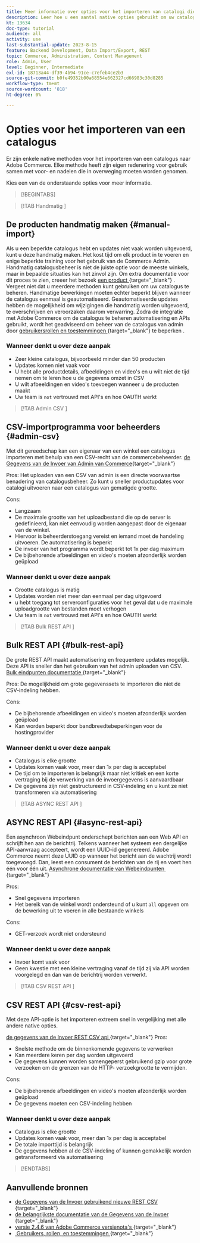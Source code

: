 ```yaml
---
title: Meer informatie over opties voor het importeren van catalogi die bij Adobe Commerce horen
description: Leer hoe u een aantal native opties gebruikt om uw catalogus te importeren in uw Adobe Commerce-winkel.
kt: 13634
doc-type: tutorial
audience: all
activity: use
last-substantial-update: 2023-8-15
feature: Backend Development, Data Import/Export, REST
topic: Commerce, Administration, Content Management
role: Admin, User
level: Beginner, Intermediate
exl-id: 18713a44-df39-4b94-91ce-c7efeb4ce2b3
source-git-commit: b0fe49352b00a68554e662327cd66983c30d8285
workflow-type: tm+mt
source-wordcount: '818'
ht-degree: 0%

---
```


# Opties voor het importeren van een catalogus

Er zijn enkele native methoden voor het importeren van een catalogus naar Adobe Commerce. Elke methode heeft zijn eigen redenering voor gebruik samen met voor- en nadelen die in overweging moeten worden genomen.

Kies een van de onderstaande opties voor meer informatie.

>[!BEGINTABS]

>[!TAB  Handmatig ]

## De producten handmatig maken {#manual-import}

Als u een beperkte catalogus hebt en updates niet vaak worden uitgevoerd, kunt u deze handmatig maken. Het kost tijd om elk product in te voeren en enige beperkte training voor het gebruik van de Commerce Admin. Handmatig catalogusbeheer is niet de juiste optie voor de meeste winkels, maar in bepaalde situaties kan het zinvol zijn. Om extra documentatie voor dit proces te zien, creeer het bezoek [&#x200B; een product &#x200B;](https://experienceleague.adobe.com/docs/commerce-admin/catalog/products/product-create.html?lang=nl-NL){target="_blank"} . Vergeet niet dat u meerdere methoden kunt gebruiken om uw catalogus te beheren. Handmatige bewerkingen moeten echter beperkt blijven wanneer de catalogus eenmaal is geautomatiseerd. Geautomatiseerde updates hebben de mogelijkheid om wijzigingen die handmatig worden uitgevoerd, te overschrijven en veroorzaken daarom verwarring. Zodra de integratie met Adobe Commerce om de catalogus te beheren automatisering en APIs gebruikt, wordt het geadviseerd om beheer van de catalogus van admin door [&#x200B; gebruikersrollen en toestemmingen &#x200B;](https://experienceleague.adobe.com/docs/commerce-admin/systems/user-accounts/permissions-user-roles.html?lang=nl-NL){target="_blank"} te beperken .

### Wanneer denkt u over deze aanpak

- Zeer kleine catalogus, bijvoorbeeld minder dan 50 producten
- Updates komen niet vaak voor
- U hebt alle productdetails, afbeeldingen en video&#39;s en u wilt niet de tijd nemen om te leren hoe u de gegevens omzet in CSV
- U wilt afbeeldingen en video&#39;s toevoegen wanneer u de producten maakt
- Uw team is `not` vertrouwd met API&#39;s en hoe OAUTH werkt

>[!TAB  Admin CSV ]

## CSV-importprogramma voor beheerders {#admin-csv}

Met dit gereedschap kan een eigenaar van een winkel een catalogus importeren met behulp van een CSV-recht van de commercebeheerder.
[&#x200B; de Gegevens van de Invoer van Admin van Commerce &#x200B;](https://experienceleague.adobe.com/docs/commerce-admin/systems/data-transfer/import/data-import.html?lang=nl-NL){target="_blank"} 

Pros:
Het uploaden van een CSV van admin is een directe voorwaartse benadering van catalogusbeheer. Zo kunt u sneller productupdates voor catalogi uitvoeren naar een catalogus van gematigde grootte.

Cons:

- Langzaam
- De maximale grootte van het uploadbestand die op de server is gedefinieerd, kan niet eenvoudig worden aangepast door de eigenaar van de winkel.
- Hiervoor is beheerderstoegang vereist en iemand moet de handeling uitvoeren. De automatisering is beperkt
- De invoer van het programma wordt beperkt tot 1x per dag maximum
- De bijbehorende afbeeldingen en video&#39;s moeten afzonderlijk worden geüpload

### Wanneer denkt u over deze aanpak

- Grootte catalogus is matig
- Updates worden niet meer dan eenmaal per dag uitgevoerd
- u hebt toegang tot serverconfiguraties voor het geval dat u de maximale uploadgrootte van bestanden moet verhogen
- Uw team is `not` vertrouwd met API&#39;s en hoe OAUTH werkt

>[!TAB  Bulk REST API ]

## Bulk REST API {#bulk-rest-api}

De grote REST API maakt automatisering en frequentere updates mogelijk. Deze API is sneller dan het gebruiken van het admin uploaden van CSV.
[&#x200B; Bulk eindpunten documentatie &#x200B;](https://developer.adobe.com/commerce/webapi/rest/use-rest/bulk-endpoints/){target="_blank"} 

Pros:
De mogelijkheid om grote gegevenssets te importeren die niet de CSV-indeling hebben.

Cons:

- De bijbehorende afbeeldingen en video&#39;s moeten afzonderlijk worden geüpload
- Kan worden beperkt door bandbreedtebeperkingen voor de hostingprovider

### Wanneer denkt u over deze aanpak

- Catalogus is elke grootte
- Updates komen vaak voor, meer dan 1x per dag is acceptabel
- De tijd om te importeren is belangrijk maar niet kritiek en een korte vertraging bij de verwerking van de invoergegevens is aanvaardbaar
- De gegevens zijn niet gestructureerd in CSV-indeling en u kunt ze niet transformeren via automatisering

>[!TAB  ASYNC REST API ]

## ASYNC REST API {#async-rest-api}

Een asynchroon Webeindpunt onderschept berichten aan een Web API en schrijft hen aan de berichtrij. Telkens wanneer het systeem een dergelijke API-aanvraag accepteert, wordt een UUID-id gegenereerd. Adobe Commerce neemt deze UUID op wanneer het bericht aan de wachtrij wordt toegevoegd. Dan, leest een consument de berichten van de rij en voert hen één voor één uit.
[&#x200B; Asynchrone documentatie van Webeindpunten &#x200B;](https://developer.adobe.com/commerce/webapi/rest/use-rest/asynchronous-web-endpoints/){target="_blank"} 

Pros:

- Snel gegevens importeren
- Het bereik van de winkel wordt ondersteund of u kunt `all` opgeven om de bewerking uit te voeren in alle bestaande winkels

Cons:

- GET-verzoek wordt niet ondersteund

### Wanneer denkt u over deze aanpak

- Invoer komt vaak voor
- Geen kwestie met een kleine vertraging vanaf de tijd zij via API worden voorgelegd en dan van de berichtrij worden verwerkt.


>[!TAB  CSV REST API ]

## CSV REST API {#csv-rest-api}

Met deze API-optie is het importeren extreem snel in vergelijking met alle andere native opties.

[&#x200B; de gegevens van de Invoer REST CSV api &#x200B;](https://developer.adobe.com/commerce/webapi/rest/modules/import/){target="_blank"} 
Pros:

- Snelste methode om de binnenkomende gegevens te verwerken
- Kan meerdere keren per dag worden uitgevoerd
- De gegevens kunnen worden samengeperst gebruikend gzip voor grote verzoeken om de grenzen van de HTTP- verzoekgrootte te vermijden.

Cons:

- De bijbehorende afbeeldingen en video&#39;s moeten afzonderlijk worden geüpload
- De gegevens moeten een CSV-indeling hebben

### Wanneer denkt u over deze aanpak

- Catalogus is elke grootte
- Updates komen vaak voor, meer dan 1x per dag is acceptabel
- De totale importtijd is belangrijk
- De gegevens hebben al de CSV-indeling of kunnen gemakkelijk worden getransformeerd via automatisering

>[!ENDTABS]

## Aanvullende bronnen

- [&#x200B; de Gegevens van de Invoer gebruikend nieuwe REST CSV &#x200B;](https://developer.adobe.com/commerce/webapi/rest/modules/import/){target="_blank"} 
- [&#x200B; de belangrijkste documentatie van de Gegevens van de Invoer &#x200B;](https://experienceleague.adobe.com/docs/commerce-admin/systems/data-transfer/import/data-import.html?lang=nl-NL){target="_blank"} 
- [&#x200B; versie 2.4.6 van Adobe Commerce versienota&#39;s &#x200B;](https://experienceleague.adobe.com/docs/commerce-operations/release/notes/adobe-commerce/2-4-6.html?lang=nl-NL){target="_blank"} 
- [&#x200B; Gebruikers, rollen, en toestemmingen &#x200B;](../site-management/users-roles-permissions.md){target="_blank"}
